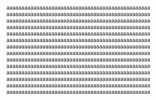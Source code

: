 aaaaaaaaaaaaaaaaaaaaaaaaaaaaaaaaaaaaaaaaaaaaaaaa
aaaaaaaaaaaaaaaaaaaaaaaaaaaaaaaaaaaaaaaaaaaaaaaa
aaaaaaaaaaaaaaaaaaaaaaaaaaaaaaaaaaaaaaaaaaaaaaaa
aaaaaaaaaaaaaaaaaaaaaaaaaaaaaaaaaaaaaaaaaaaaaaaa
aaaaaaaaaaaaaaaaaaaaaaaaaaaaaaaaaaaaaaaaaaaaaaaa
aaaaaaaaaaaaaaaaaaaaaaaaaaaaaaaaaaaaaaaaaaaaaaaa
aaaaaaaaaaaaaaaaaaaaaaaaaaaaaaaaaaaaaaaaaaaaaaaa
aaaaaaaaaaaaaaaaaaaaaaaaaaaaaaaaaaaaaaaaaaaaaaaa
aaaaaaaaaaaaaaaaaaaaaaaaaaaaaaaaaaaaaaaaaaaaaaaa
aaaaaaaaaaaaaaaaaaaaaaaaaaaaaaaaaaaaaaaaaaaaaaaa
aaaaaaaaaaaaaaaaaaaaaaaaaaaaaaaaaaaaaaaaaaaaaaaa
aaaaaaaaaaaaaaaaaaaaaaaaaaaaaaaaaaaaaaaaaaaaaaaa
aaaaaaaaaaaaaaaaaaaaaaaaaaaaaaaaaaaaaaaaaaaaaaaa
aaaaaaaaaaaaaaaaaaaaaaaaaaaaaaaaaaaaaaaaaaaaaaaa
